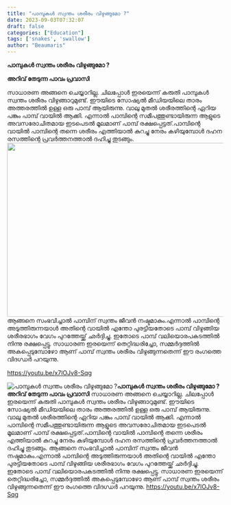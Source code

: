 ```yaml
---
title: "പാമ്പുകൾ സ്വന്തം ശരീരം വിഴുങ്ങുമോ ?"
date: 2023-09-03T07:32:07
draft: false
categories: ["Education"]
tags: ['snakes', 'swallow']
author: "Beaumaris"
---
```


<strong>പാമ്പുകൾ സ്വന്തം ശരീരം വിഴുങ്ങുമോ ?</strong>

<strong>അറിവ് തേടുന്ന പാവം പ്രവാസി</strong>

സാധാരണ അങ്ങനെ ചെയ്യാറില്ല. ചിലപ്പോൾ ഇരയെന്ന് കരുതി പാമ്പുകൾ സ്വന്തം ശരീരം വിഴുങ്ങാറുമുണ്ട്. ഈയിടെ സോഷ്യല്‍ മീഡിയയിലെ താരം അത്തരത്തിൽ ഉള്ള ഒരു പാമ്പ് ആയിരുന്നു. വാലു മുതല്‍ ശരീരത്തിന്റെ ഏറിയ പങ്കും പാമ്പ് വായില്‍ ആക്കി. എന്നാല്‍ പാമ്പിന്റെ സമീപത്തുണ്ടായിരുന്ന ആളുടെ അവസരോചിതമായ ഇടപെടല്‍ മൂലമാണ് പാമ്പ് രക്ഷപ്പെട്ടത്.പാമ്പിന്റെ വായില്‍ പാമ്പിന്റെ തന്നെ ശരീരം എത്തിയാല്‍ കുറച്ചു നേരം കഴിയുമ്പോള്‍ ദഹന രസത്തിന്റെ പ്രവര്‍ത്തനത്താല്‍ ദഹിച്ചു തുടങ്ങും.  <img class="size-full wp-image-417267 aligncenter" src="https://cdn.boolokam.com/articles/2023/09/FWWFF.jpg" alt="" width="720" height="405" />ആങ്ങനെ സംഭവിച്ചാൽ പാമ്പിന് സ്വന്തം ജീവന്‍ നഷ്ടമാകും.എന്നാല്‍ പാമ്പിന്റെ അടുത്തിരുന്നയാള്‍ അതിന്റെ വായില്‍ എന്തോ പുരട്ടിയതോടെ പാമ്പ് വിഴുങ്ങിയ ശരീരഭാഗം വേഗം പുറത്തേയ്ക്ക് ഛര്‍ദ്ദിച്ചു. ഇതോടെ പാമ്പ് വലിയൊരപകടത്തില്‍ നിന്നു രക്ഷപ്പെട്ടു. സാധാരണ ഇരയെന്ന് തെറ്റിദ്ധരിച്ചോ, സമ്മര്‍ദ്ദത്തില്‍ അകപ്പെടുമ്പോഴോ ആണ് പാമ്പ് സ്വന്തം ശരീരം വിഴുങ്ങുന്നതെന്ന് ഈ രംഗത്തെ വിദഗ്ധര്‍ പറയുന്നു.

https://youtu.be/x7lOJv8-Sqg


![പാമ്പുകൾ സ്വന്തം ശരീരം വിഴുങ്ങുമോ ?](https://cdn.boolokam.com/articles/2023/09/FWWFF.jpg)**പാമ്പുകൾ സ്വന്തം ശരീരം വിഴുങ്ങുമോ ?** **അറിവ് തേടുന്ന പാവം പ്രവാസി** സാധാരണ അങ്ങനെ ചെയ്യാറില്ല. ചിലപ്പോൾ ഇരയെന്ന് കരുതി പാമ്പുകൾ സ്വന്തം ശരീരം വിഴുങ്ങാറുമുണ്ട്. ഈയിടെ സോഷ്യല്‍ മീഡിയയിലെ താരം അത്തരത്തിൽ ഉള്ള ഒരു പാമ്പ് ആയിരുന്നു. വാലു മുതല്‍ ശരീരത്തിന്റെ ഏറിയ പങ്കും പാമ്പ് വായില്‍ ആക്കി. എന്നാല്‍ പാമ്പിന്റെ സമീപത്തുണ്ടായിരുന്ന ആളുടെ അവസരോചിതമായ ഇടപെടല്‍ മൂലമാണ് പാമ്പ് രക്ഷപ്പെട്ടത്.പാമ്പിന്റെ വായില്‍ പാമ്പിന്റെ തന്നെ ശരീരം എത്തിയാല്‍ കുറച്ചു നേരം കഴിയുമ്പോള്‍ ദഹന രസത്തിന്റെ പ്രവര്‍ത്തനത്താല്‍ ദഹിച്ചു തുടങ്ങും. ആങ്ങനെ സംഭവിച്ചാൽ പാമ്പിന് സ്വന്തം ജീവന്‍ നഷ്ടമാകും.എന്നാല്‍ പാമ്പിന്റെ അടുത്തിരുന്നയാള്‍ അതിന്റെ വായില്‍ എന്തോ പുരട്ടിയതോടെ പാമ്പ് വിഴുങ്ങിയ ശരീരഭാഗം വേഗം പുറത്തേയ്ക്ക് ഛര്‍ദ്ദിച്ചു. ഇതോടെ പാമ്പ് വലിയൊരപകടത്തില്‍ നിന്നു രക്ഷപ്പെട്ടു. സാധാരണ ഇരയെന്ന് തെറ്റിദ്ധരിച്ചോ, സമ്മര്‍ദ്ദത്തില്‍ അകപ്പെടുമ്പോഴോ ആണ് പാമ്പ് സ്വന്തം ശരീരം വിഴുങ്ങുന്നതെന്ന് ഈ രംഗത്തെ വിദഗ്ധര്‍ പറയുന്നു. https://youtu.be/x7lOJv8-Sqg
